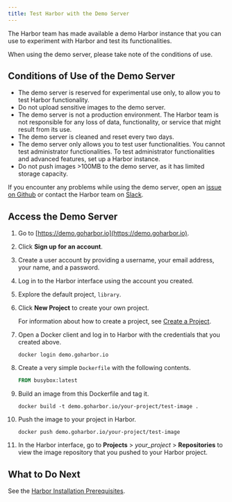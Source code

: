 ```yaml
---
title: Test Harbor with the Demo Server
---
```


The Harbor team has made available a demo Harbor instance that you can use to experiment with Harbor and test its functionalities.

When using the demo server, please take note of the conditions of use.

## Conditions of Use of the Demo Server ##

 - The demo server is reserved for experimental use only, to allow you to test Harbor functionality. 
 - Do not upload sensitive images to the demo server. 
 - The demo server is not a production environment. The Harbor team is not responsible for any loss of data, functionality, or service that might result from its use.
 - The demo server is cleaned and reset every two days.
 - The demo server only allows you to test user functionalities. You cannot test administrator functionalities. To test administrator functionalities and advanced features, set up a Harbor instance.
 - Do not push images >100MB to the demo server, as it has limited storage capacity.

If you encounter any problems while using the demo server, open an [issue on Github](https://github.com/goharbor/harbor/issues) or contact the Harbor team on [Slack](https://github.com/goharbor/harbor#community).

## Access the Demo Server ##

1. Go to  [https://demo.goharbor.io](https://demo.goharbor.io).
1. Click **Sign up for an account**.
1. Create a user account by providing a username, your email address, your name, and a password.
1. Log in to the Harbor interface using the account you created.
1. Explore the default project, `library`.
1. Click  **New Project** to create your own project.

   For information about how to create a project, see [Create a  Project](../../working-with-projects/create-projects.md).

1. Open a Docker client and log in to Harbor with the credentials that you created above.

   ```shell
   docker login demo.goharbor.io
   ```

1. Create a very simple `Dockerfile` with the following contents.

   ```dockerfile
   FROM busybox:latest
   ```

1. Build an image from this Dockerfile and tag it.

   ```shell
   docker build -t demo.goharbor.io/your-project/test-image .
   ```

1. Push the image to your project in Harbor.

   ```shell
   docker push demo.goharbor.io/your-project/test-image
   ```

1. In the Harbor interface, go to **Projects** > *your_project* > **Repositories** to view the image repository that you pushed to your Harbor project.

## What to Do Next ##

See the [Harbor Installation Prerequisites](../installation-prereqs.md).
